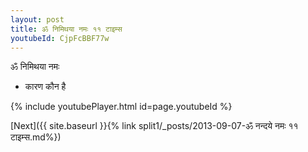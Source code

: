 ```yaml
---
layout: post
title: ॐ निमिथया नमः ११ टाइम्स
youtubeId: CjpFcBBF77w
---
```

 
 
 ॐ निमिथया नमः  
 
 -  कारण कौन है 
 
  
 
  
 
 
 
 
 
 


{% include youtubePlayer.html id=page.youtubeId %}
 
[Next]({{ site.baseurl }}{% link  split1/_posts/2013-09-07-ॐ नन्दये नमः ११ टाइम्स.md%})
 
